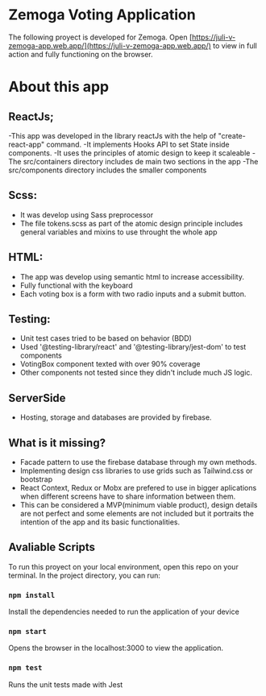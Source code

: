 # Zemoga Voting Application

The following proyect is developed for Zemoga. 
Open [https://juli-v-zemoga-app.web.app/](https://juli-v-zemoga-app.web.app/) to view in full action and fully functioning on the browser.

# About this app

## ReactJs;
-This app was developed in the library reactJs with the help of "create-react-app" command.
-It implements Hooks API to set State inside components. 
-It uses the principles of atomic design to keep it scaleable
-The src/containers directory includes de main two sections in the app
-The src/components directory includes the smaller components

## Scss: 
- It was develop using Sass preprocessor
- The file tokens.scss as part of the atomic design principle includes general variables and mixins to use throught the whole app

## HTML:
- The app was develop using semantic html to increase accessibility.
- Fully functional with the keyboard
- Each voting box is a form with two radio inputs and a submit button.

## Testing:
- Unit test cases tried to be based on behavior (BDD)
- Used '@testing-library/react' and '@testing-library/jest-dom' to test components
- VotingBox component texted with over 90% coverage
- Other components not tested since they didn't include much JS logic. 

## ServerSide
- Hosting, storage and databases are provided by firebase.

## What is it missing?
- Facade pattern to use the firebase database through my own methods. 
- Implementing design css libraries to use grids such as Tailwind.css or bootstrap
- React Context, Redux or Mobx are prefered to use in bigger aplications when different screens have to share information between them. 
- This can be considered a MVP(minimum viable product), design details are not perfect and some elements are not included but it portraits the intention of the app and its basic functionalities. 




## Avaliable Scripts

To run this proyect on your local environment, open this repo on your terminal. 
In the project directory, you can run:

### `npm install`
Install the dependencies needed to run the application of your device

### `npm start`
Opens the browser in the localhost:3000 to view the application. 

### `npm test`
Runs the unit tests made with Jest
